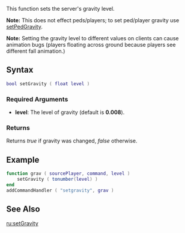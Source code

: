 This function sets the server's gravity level.

**Note:** This does not effect peds/players; to set ped/player gravity use [setPedGravity](/docs/setpedgravity.md "wikilink").

**Note:** Setting the gravity level to different values on clients can cause animation bugs (players floating across ground because players see different fall animation.)

Syntax
------

``` lua
bool setGravity ( float level )
```

### Required Arguments

-   **level**: The level of gravity (default is **0.008**).

### Returns

Returns *true* if gravity was changed, *false* otherwise.

Example
-------

``` lua
function grav ( sourcePlayer, command, level )
    setGravity ( tonumber(level) )
end
addCommandHandler ( "setgravity", grav )
```

See Also
--------

[ru:setGravity](/docs/ru-setgravity.md "wikilink")
